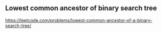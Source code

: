 ## Lowest common ancestor of binary search tree
https://leetcode.com/problems/lowest-common-ancestor-of-a-binary-search-tree/
